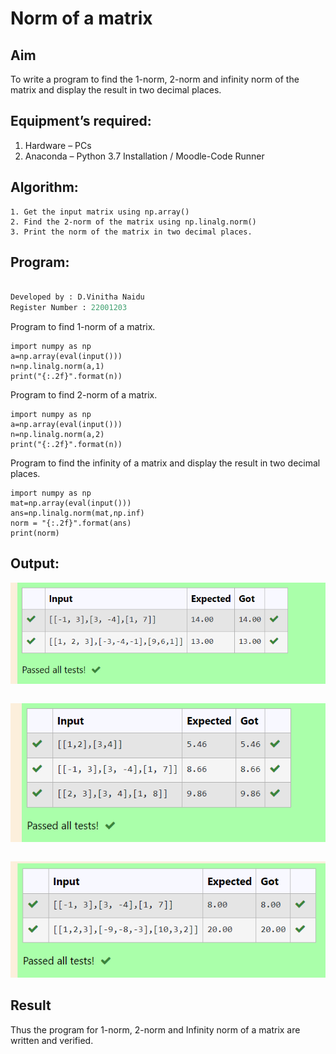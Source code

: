 # Norm of a matrix
## Aim
To write a program to find the 1-norm, 2-norm and infinity norm of the matrix and display the result in two decimal places.
## Equipment’s required:
1.	Hardware – PCs
2.	Anaconda – Python 3.7 Installation / Moodle-Code Runner
## Algorithm:
	1. Get the input matrix using np.array()   
    2. Find the 2-norm of the matrix using np.linalg.norm()
	3. Print the norm of the matrix in two decimal places.
## Program:
```Python

Developed by : D.Vinitha Naidu
Register Number : 22001203

```
Program to find 1-norm of a matrix.

```
import numpy as np
a=np.array(eval(input()))
n=np.linalg.norm(a,1)
print("{:.2f}".format(n))

```
Program to find 2-norm of a matrix.
```
import numpy as np
a=np.array(eval(input()))
n=np.linalg.norm(a,2)
print("{:.2f}".format(n))

```
Program to find the infinity of a matrix and display the result in two decimal places.
```
import numpy as np
mat=np.array(eval(input()))
ans=np.linalg.norm(mat,np.inf)
norm = "{:.2f}".format(ans)
print(norm)
```

## Output:
![Output](/1.png)
```
```
![Output](/2.png)
```
```
![Output](/3.png)






## Result
Thus the program for 1-norm, 2-norm and Infinity norm of a matrix are written and verified.
